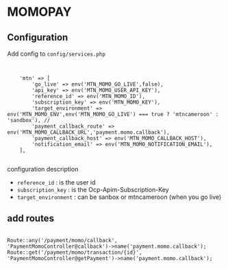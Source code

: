 

# MOMOPAY



## Configuration

Add config to `config/services.php`

```text


    'mtn' => [
        'go_live' => env('MTN_MOMO_GO_LIVE',false),
        'api_key' => env('MTN_MOMO_USER_API_KEY'),
        'reference_id' => env('MTN_MOMO_ID'),
        'subscription_key' => env('MTN_MOMO_KEY'),
        'target_environment' => env('MTN_MOMO_ENV',env('MTN_MOMO_GO_LIVE') === true ? 'mtncameroon' : 'sandbox'), //
        'payment_callback_route' => env('MTN_MOMO_CALLBACK_URL','payment.momo.callback'),
        'payment_callback_host' => env('MTN_MOMO_CALLBACK_HOST'),
        'notification_email' => env('MTN_MOMO_NOTIFICATION_EMAIL'),
    ],


```

configuration description

- `reference_id` : is the user id 
- `subscription_key` : is the Ocp-Apim-Subscription-Key
- `target_environment` : can be sanbox or mtncameroon (when you go live)



## add routes


```text

Route::any('/payment/momo/callback', 'PaymentMomoController@callback')->name('payment.momo.callback');
Route::get('/payment/momo/transaction/{id}', 'PaymentMomoController@getPayment')->name('payment.momo.callback');

```
